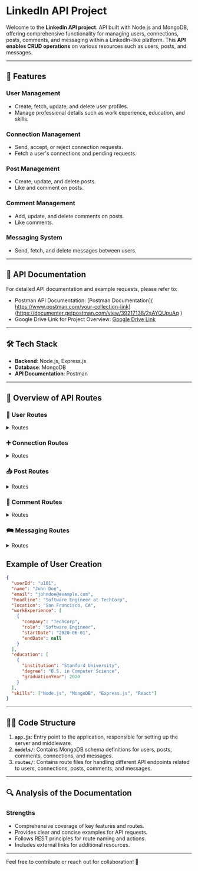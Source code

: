 # LinkedIn API Project

Welcome to the **LinkedIn API project**. API built with Node.js and MongoDB, offering comprehensive functionality for managing users, connections, posts, comments, and messaging within a LinkedIn-like platform. This **API enables CRUD operations** on various resources such as users, posts, and messages.

---

## 🌟 Features

### User Management
- Create, fetch, update, and delete user profiles.
- Manage professional details such as work experience, education, and skills.

### Connection Management
- Send, accept, or reject connection requests.
- Fetch a user's connections and pending requests.

### Post Management
- Create, update, and delete posts.
- Like and comment on posts.

### Comment Management
- Add, update, and delete comments on posts.
- Like comments.

### Messaging System
- Send, fetch, and delete messages between users.

---

## 📑 API Documentation

For detailed API documentation and example requests, please refer to:

- Postman API Documentation: [Postman Documentation]( https://www.postman.com/your-collection-link](https://documenter.getpostman.com/view/39217138/2sAYQUpuAq )
- Google Drive Link for Project Overview: [Google Drive Link](https://drive.google.com/your-file-link)

---

## 🛠 Tech Stack

- **Backend**: Node.js, Express.js
- **Database**: MongoDB
- **API Documentation**: Postman

---

## 🚀 Overview of API Routes


### 👤 User Routes
<details>
<summary>Routes </summary>

- **GET /users**: Fetch all users.
- **GET /users/:userId**: Fetch a specific user by ID.
- **POST /users**: Create a new user.
- **PATCH /users/:userId**: Update user profile (e.g., add skills, update job details).
- **DELETE /users/:userId**: Delete a user profile.

</details>

### ➕ Connection Routes

<details>
<summary>Routes</summary>

- **GET /connections/:userId**: Fetch all connections for a user.
- **POST /connections**: Send a connection request.
- **PATCH /connections/:requestId**: Accept or reject a connection request.
- **DELETE /connections/:connectionId**: Remove a connection.

</details>

### 📤 Post Routes

<details>
<summary> Routes</summary>

- **GET /posts**: Fetch all posts.
- **GET /posts/:postId**: Fetch a specific post by ID.
- **POST /posts**: Create a new post.
- **PATCH /posts/:postId**: Update a post.
- **DELETE /posts/:postId**: Delete a post.
- **PATCH /posts/:postId/likes**: Increment likes for a post.

</details>

### 💬 Comment Routes

<details>
<summary>Routes</summary>

- **GET /posts/:postId/comments**: Fetch all comments for a post.
- **POST /comments**: Add a comment to a post.
- **PATCH /comments/:commentId**: Update a comment.
- **PATCH /comments/:commentId/likes**: Increment likes for a comment.
- **DELETE /comments/:commentId**: Delete a comment.

</details>

### 🗪 Messaging Routes

<details>
<summary>Routes</summary>

- **GET /messages/:userId**: Fetch all messages for a user.
- **POST /messages**: Send a message to another user.
- **DELETE /messages/:messageId**: Delete a message.

</details>

## Example of User Creation

```json
{
  "userId": "u101",
  "name": "John Doe",
  "email": "johndoe@example.com",
  "headline": "Software Engineer at TechCorp",
  "location": "San Francisco, CA",
  "workExperience": [
    {
      "company": "TechCorp",
      "role": "Software Engineer",
      "startDate": "2020-06-01",
      "endDate": null
    }
  ],
  "education": [
    {
      "institution": "Stanford University",
      "degree": "B.S. in Computer Science",
      "graduationYear": 2020
    }
  ],
  "skills": ["Node.js", "MongoDB", "Express.js", "React"]
}
```

---

## 👨‍💻 Code Structure

1. **`app.js`**: Entry point to the application, responsible for setting up the server and middleware.
2. **`models/`**: Contains MongoDB schema definitions for users, posts, comments, connections, and messages.
3. **`routes/`**: Contains route files for handling different API endpoints related to users, connections, posts, comments, and messages.

---

## 🔍 Analysis of the Documentation

### Strengths
- Comprehensive coverage of key features and routes.
- Provides clear and concise examples for API requests.
- Follows REST principles for route naming and actions.
- Includes external links for additional resources.

---

Feel free to contribute or reach out for collaboration! 🚀
